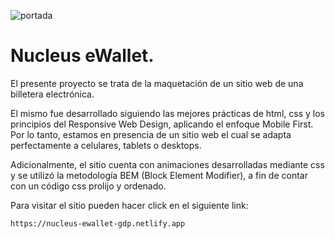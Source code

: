 ![portada](https://github.com/gabrieldp36/nucleus-eWallet-site/assets/88417383/6a9e7c4a-56e3-455c-8a4a-1b8f4538b45f)

# Nucleus eWallet.

El presente proyecto se trata de la maquetación de un sitio web de una billetera electrónica.

El mismo fue desarrollado siguiendo las mejores prácticas de html, css y los principios del Responsive Web Design, aplicando el enfoque Mobile First. Por lo tanto, estamos en presencia de un sitio web el cual se adapta perfectamente a celulares, tablets o desktops.

Adicionalmente, el sitio cuenta con animaciones desarrolladas mediante css y se utilizó la metodología BEM (Block Element Modifier), a fin de contar con un código css prolijo y ordenado.

Para visitar el sitio pueden hacer click en el siguiente link:

```
https://nucleus-ewallet-gdp.netlify.app
```